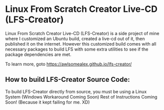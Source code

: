 # Linux From Scratch Creator Live-CD (LFS-Creator)
Linux From Scratch Creator Live-CD (LFS-Creator) is a side project of mine where I customized an Ubuntu build, created a live-cd out of it, then published it on the internet. However this customized build comes with all necessary packages to build LFS with some extra utilities to see if the package dependencies are met.

To learn more, goto https://awlsomealex.github.io/lfs-creator/

## How to build LFS-Creator Source Code:
To build LFS-Creator directly from source, you must be using a Linux System (Windows Workaround Coming Soon)
Rest of Instructions Coming Soon! (Because it kept failing for me. XD)